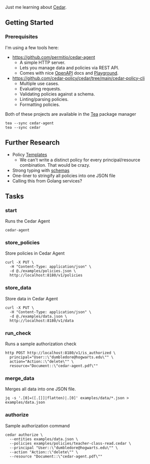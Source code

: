 Just me learning about [Cedar][cedar].

[cedar]: https://docs.cedarpolicy.com/

## Getting Started

### Prerequisites

I'm using a few tools here:

- https://github.com/permitio/cedar-agent
  - A simple HTTP server.
  - Lets you manage data and policies via REST API.
  - Comes with nice [OpenAPI][swagger] docs and [Playground][rapidoc].
- https://github.com/cedar-policy/cedar/tree/main/cedar-policy-cli
  - Multiple use cases.
  - Evaluating requests.
  - Validating policies against a schema.
  - Linting/parsing policies.
  - Formatting policies.

[rapidoc]: http://localhost:8180/rapidoc
[swagger]: http://localhost:8180/swagger-ui

Both of these projects are available in the [Tea][tea] package manager

```
tea --sync cedar-agent
tea --sync cedar
```

[tea]: https://docs.tea.xyz/getting-started/install-tea

## Further Research

- Policy [Templates][templates]
  - We can't write a distinct policy for every principal/resource combination. That would be crazy.
- Strong typing with [schemas][schemas]
- One-liner to stringify all policies into one JSON file
- Calling this from Golang services?

[templates]: https://docs.cedarpolicy.com/templates.html
[schemas]: https://docs.cedarpolicy.com/schema.html

## Tasks

### start

Runs the Cedar Agent

```shell
cedar-agent
```

### store_policies

Store policies in Cedar Agent

```shell
curl -X PUT \
  -H "Content-Type: application/json" \
  -d @./examples/policies.json \
  http://localhost:8180/v1/policies
```

### store_data

Store data in Cedar Agent

```shell
curl -X PUT \
  -H "Content-Type: application/json" \
  -d @./examples/data.json \
  http://localhost:8180/v1/data
```

### run_check

Runs a sample authorization check

```shell
http POST http://localhost:8180/v1/is_authorized \
  principal="User::\"dumbledore@hogwarts.edu\"" \
  action="Action::\"delete\"" \
  resource="Document::\"cedar-agent.pdf\""
```

### merge_data

Merges all data into one JSON file.

```shell
jq -s '.[0]=([.[]]|flatten)|.[0]' examples/data/*.json > examples/data.json
```

### authorize

Sample authorization command

```shell
cedar authorize \
  --entities examples/data.json \
  --policies examples/policies/teacher-class-read.cedar \
  --principal "User::\"dumbledore@hogwarts.edu\"" \
  --action "Action::\"delete\"" \
  --resource "Document::\"cedar-agent.pdf\""
```
